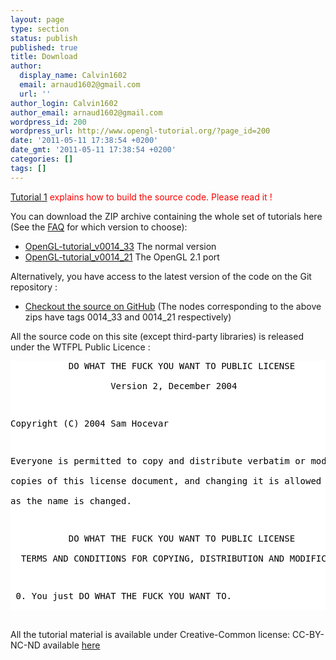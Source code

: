 ```yaml
---
layout: page
type: section
status: publish
published: true
title: Download
author:
  display_name: Calvin1602
  email: arnaud1602@gmail.com
  url: ''
author_login: Calvin1602
author_email: arnaud1602@gmail.com
wordpress_id: 200
wordpress_url: http://www.opengl-tutorial.org/?page_id=200
date: '2011-05-11 17:38:54 +0200'
date_gmt: '2011-05-11 17:38:54 +0200'
categories: []
tags: []
---
```

<p><span style="color: #ff0000;"><a title="Tutorial 1 : Opening a window" href="http://www.opengl-tutorial.org/beginners-tutorials/tutorial-1-opening-a-window/">Tutorial 1</a> explains how to build the source code. Please read it !</span></p>
<p>You can download the ZIP archive containing the whole set of tutorials here (See the <a title="FAQ" href="http://www.opengl-tutorial.org/miscellaneous/faq/" target="_blank">FAQ</a> for which version to choose):</p>
<ul>
<li><a href="http://www.opengl-tutorial.org/wp-content/uploads/2011/05/OpenGL-tutorial_v0014_33.zip">OpenGL-tutorial_v0014_33</a>&nbsp;The normal version</li>
<li><a href="http://www.opengl-tutorial.org/wp-content/uploads/2011/05/OpenGL-tutorial_v0014_21.zip">OpenGL-tutorial_v0014_21</a>&nbsp;The OpenGL 2.1 port</li>
</ul>
Alternatively, you have access to the latest version of the code on the Git repository :</p>
<ul>
<li><a href="https://github.com/Whiteseeker/opengl-tutorials">Checkout the source on GitHub</a> (The nodes corresponding to the above zips have tags 0014_33 and 0014_21 respectively)</li>
</ul>
All the source code on this site (except third-party libraries) is released under the WTFPL Public Licence :</p>
<pre style="background-color: white; color: black;">           DO WHAT THE FUCK YOU WANT TO PUBLIC LICENSE<br />
                   Version 2, December 2004</p>
<p>Copyright (C) 2004 Sam Hocevar <sam@hocevar.net></p>
<p>Everyone is permitted to copy and distribute verbatim or modified<br />
copies of this license document, and changing it is allowed as long<br />
as the name is changed.</p>
<p>           DO WHAT THE FUCK YOU WANT TO PUBLIC LICENSE<br />
  TERMS AND CONDITIONS FOR COPYING, DISTRIBUTION AND MODIFICATION</p>
<p> 0. You just DO WHAT THE FUCK YOU WANT TO.</pre><br />
All the tutorial material is available under Creative-Common license: CC-BY-NC-ND available <a style="display: inline;" href="http://creativecommons.org/licenses/by-nc-nd/3.0/fr/deed.en">here</a></p>

